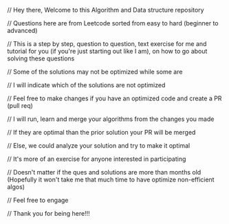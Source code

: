 // Hey there, Welcome to this Algorithm and Data structure repository

// Questions here are from Leetcode sorted from easy to hard (beginner to advanced)

// This is a step by step, question to question, text exercise for me and tutorial for you (if you're just starting out like I am), on how to go about solving these questions

// Some of the solutions may not be optimized while some are

// I will indicate which of the solutions are not optimized

// Feel free to make changes if you have an optimized code and create a PR (pull req)

// I will run, learn and merge your algorithms from the changes you made

// If they are optimal than the prior solution your PR will be merged

// Else, we could analyze your solution and try to make it optimal

// It's more of an exercise for anyone interested in participating

// Doesn't matter if the ques and solutions are more than months old (Hopefully it won't take me that much time to have optimize non-efficient algos) 

// Feel free to engage

// Thank you for being here!!!